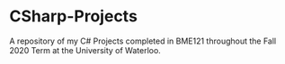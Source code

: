 # CSharp-Projects
A repository of my C# Projects completed in BME121 throughout the Fall 2020 Term at the University of Waterloo.
